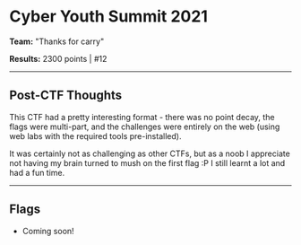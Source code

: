 # Cyber Youth Summit 2021

**Team:** "Thanks for carry" 

**Results:** 2300 points | #12

---

## Post-CTF Thoughts

This CTF had a pretty interesting format - there was no point decay, the flags were multi-part, and the challenges were entirely on the web (using web labs with the required tools pre-installed).

It was certainly not as challenging as other CTFs, but as a noob I appreciate not having my brain turned to mush on the first flag :P I still learnt a lot and had a fun time.

---

## Flags
* Coming soon!